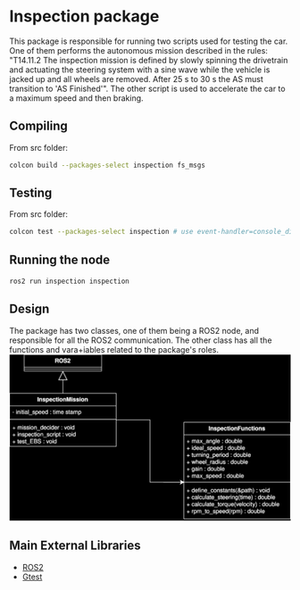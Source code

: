 # Inspection package

This package is responsible for running two scripts used for testing the car. One of them performs the autonomous mission described in the rules: "T14.11.2 The inspection mission is defined by slowly spinning the drivetrain and actuating the steering system with a sine wave while the vehicle is jacked up and all wheels are removed. After 25 s to 30 s the AS must transition to 'AS Finished'". The other script is used to accelerate the car to a maximum speed and then braking.

## Compiling
From src folder:
```sh
colcon build --packages-select inspection fs_msgs
```

## Testing
From src folder:
```sh
colcon test --packages-select inspection # use event-handler=console_direct+ for imediate output
```

## Running the node
```sh
ros2 run inspection inspection
```
## Design
The package has two classes, one of them being a ROS2 node, and responsible for all the ROS2 communication. The other class has all the functions and vara+iables related to the package's roles.
![Inspection Diagram Part 3](../../docs/assets/Inspection/inspection.drawio.svg)
## Main External Libraries

- [ROS2](https://docs.ros.org/en/foxy/index.html)
- [Gtest](http://google.github.io/googletest/)